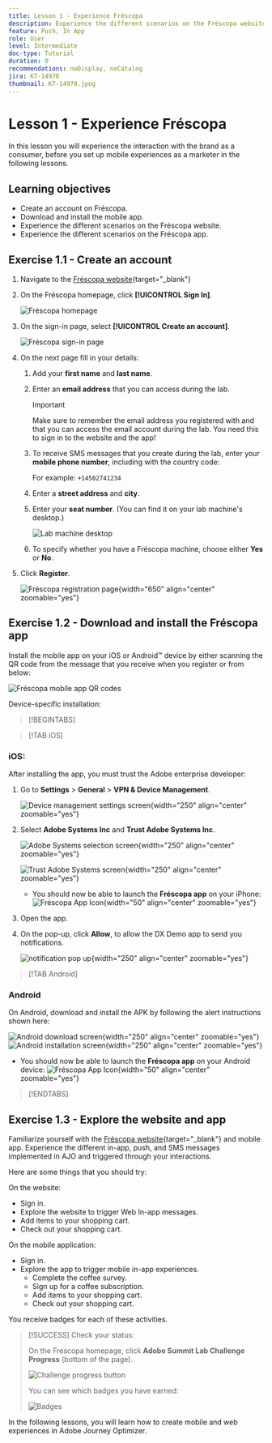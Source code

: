 ```yaml
---
title: Lesson 1 - Experience Fréscopa
description: Experience the different scenarios on the Fréscopa website.
feature: Push, In App
role: User
level: Intermediate
doc-type: Tutorial
duration: 0
recommendations: noDisplay, noCatalog
jira: KT-14978
thumbnail: KT-14978.jpeg
---
```


# Lesson 1 - Experience Fréscopa

In this lesson you will experience the interaction with the brand as a consumer, before you set up mobile experiences as a marketer in the following lessons.

## Learning objectives

* Create an account on Fréscopa.
* Download and install the mobile app.
* Experience the different scenarios on the Fréscopa website.
* Experience the different scenarios on the Fréscopa app.

## Exercise 1.1 - Create an account 

1. Navigate to the [Fréscopa website](https://dsn.adobe.com/p/adobe-summit-2024?token=eyJhbGciOiJIUzI1NiIsInR5cCI6IkpXVCJ9.eyJpZCI6ImFub255bW91cyIsImVtYWlsIjoiYW5vbnltb3VzQGFkb2JlLmNvbSIsImlzc3VlciI6InNoYXJlZC1saW5rIiwiYXJnb24iOnsiYWNjZXNzIjoicmVhZC1wcm9qZWN0IiwicHJvamVjdElkIjoiYWRvYmUtc3VtbWl0LTIwMjQifSwiaWF0IjoxNzA5NjAyMzQzLCJleHAiOjE3MTE0MTY3NDN9.V3zEKnVL3vGpPqr_34XjnJ5PSYKApYviBE02zyBalsY){target="_blank"} 

1. On the Fréscopa homepage, click **[!UICONTROL Sign In]**.
   
   ![Fréscopa homepage](/help/summit/l820-lab-workbook/assets/1-1-1-frescopa-homepage.png "Fréscopa homepage")

1. On the sign-in page, select **[!UICONTROL Create an account]**.
 
    ![Fréscopa sign-in page](/help/summit/l820-lab-workbook/assets/1-1-2-frescopa-sign-in-page.png "Fréscopa sign-in")

1. On the next page fill in your details:
   
   1. Add your **first name** and **last name**.
   
   1. Enter an **email address** that you can access during the lab.

         >[!IMPORTANT]
         > Make sure to remember the email address you registered with and that you can access the email account during the lab. You need this to sign in to the website and the app!

   1. To receive SMS messages that you create during the lab, enter your **mobile phone number**, including with the country code: 
    
         For example: `+14502741234`
   
   1. Enter a **street address** and **city**.
   
   1. Enter your **seat number**. (You can find it on your lab machine's desktop.)
            
         ![Lab machine desktop](/help/summit/l820-lab-workbook/assets/locate-seat-number.png)
    
   1. To specify whether you have a Fréscopa machine, choose either **Yes** or **No**.
   
1. Click **Register**.
   
    ![Fréscopa registration page](/help/summit/l820-lab-workbook/assets/1-1-3-frescopa-registration-page.png){width="650" align="center" zoomable="yes"}

## Exercise 1.2 - Download and install the Fréscopa app

Install the mobile app on your iOS or Android&trade; device by either scanning the QR code from the message that you receive when you register or from below:

![Fréscopa mobile app QR codes](/help/summit/l820-lab-workbook/assets/1-2-1-qr-codes.png "Fréscopa mobile app QR codes")

Device-specific installation:

>[!BEGINTABS] 

>[!TAB iOS]

### iOS:

After installing the app, you must trust the Adobe enterprise developer:

1. Go to **Settings** > **General** > **VPN & Device Management**. 

    ![Device management settings screen](/help/summit/l820-lab-workbook/assets/1-2-2-device-management-screen.PNG "Device management settings screen"){width="250" align="center" zoomable="yes"}

1. Select **Adobe Systems Inc** and **Trust Adobe Systems Inc**.

    ![Adobe Systems selection screen](/help/summit/l820-lab-workbook/assets/1-2-3-adobe-systems.PNG "Adobe Systems selection screen"){width="250" align="center" zoomable="yes"}
    <br>

    ![Trust Adobe Systems screen](/help/summit/l820-lab-workbook/assets/1-2-4-trust-adobe.PNG){width="250" align="center" zoomable="yes"}

   * You should now be able to launch the **Fréscopa app** on your iPhone: ![Fréscopa App Icon](/help/summit/l820-lab-workbook/assets/1-2-app-icon.png){width="50" align="center" zoomable="yes"}


1. Open the app.

1. On the pop-up, click **Allow**, to allow the DX Demo app to send you notifications.

     ![notification pop up](/help/summit/l820-lab-workbook/assets/1-2-allow-notifications.png){width="250" align="center" zoomable="yes"}

>[!TAB Android]

### Android

On Android, download and install the APK by following the alert instructions shown here:

![Android download screen](/help/summit/l820-lab-workbook/assets/1-2-5-android-download.jpg "Android download screen"){width="250" align="center" zoomable="yes"}
<br>
![Android installation screen](/help/summit/l820-lab-workbook/assets/1-2-6-android-installation.jpg){width="250" align="center" zoomable="yes"}

* You should now be able to launch the **Fréscopa app** on your Android device: ![Fréscopa App Icon](/help/summit/l820-lab-workbook/assets/1-2-app-icon.png){width="50" align="center" zoomable="yes"}

>[!ENDTABS]

## Exercise 1.3 - Explore the website and app

Familiarize yourself with the [Fréscopa website](https://dsn.adobe.com/web/adobe-summit-2024?token=eyJhbGciOiJIUzI1NiIsInR5cCI6IkpXVCJ9.eyJpZCI6ImFub255bW91cyIsImVtYWlsIjoiYW5vbnltb3VzQGFkb2JlLmNvbSIsImlzc3VlciI6InNoYXJlZC1saW5rIiwiYXJnb24iOnsiYWNjZXNzIjoicmVhZC1wcm9qZWN0IiwicHJvamVjdElkIjoiYWRvYmUtc3VtbWl0LTIwMjQifSwiaWF0IjoxNzA4NjQyNTU4LCJleHAiOjE3MTA0NTY5NTh9.m4N8Bs5ZB1jYbUSdl1B6MaYJvUiolIYI_T_TcR-xMfU){target="_blank"} and mobile app. Experience the different in-app, push, and SMS messages implemented in AJO and triggered through your interactions.

Here are some things that you should try:

On the website:

* Sign in.
* Explore the website to trigger Web In-app messages.
* Add items to your shopping cart.
* Check out your shopping cart.

On the mobile application:

* Sign in.
* Explore the app to trigger mobile in-app experiences.
  * Complete the coffee survey.
  * Sign up for a coffee subscription.
  * Add items to your shopping cart.
  * Check out your shopping cart.
 
You receive badges for each of these activities.

>[!SUCCESS]
>Check your status: 
>
>On the Frescopa homepage, click **Adobe Summit Lab Challenge Progress** (bottom of the page).
> 
>  ![Challenge progress button](/help/summit/l820-lab-workbook/assets/1-3-challenge-progress-button.png)
>
> You can see which badges you have earned:
> 
> ![Badges](/help/summit/l820-lab-workbook/assets/1-3-badges.png)

In the following lessons, you will learn how to create mobile and web experiences in Adobe Journey Optimizer.

[def]: /help/summit/l820-lab-workbook/assets/1-2-4-trust-adobe.PNG